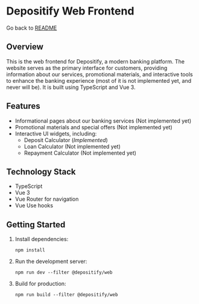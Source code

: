 # Depositify Web Frontend

Go back to [README](../../README.md)

## Overview

This is the web frontend for Depositify, a modern banking platform. The website serves as the primary interface for customers, providing information about our services, promotional materials, and interactive tools to enhance the banking experience (most of it is not implemented yet, and never will be). It is built using TypeScript and Vue 3.

## Features

- Informational pages about our banking services (Not implemented yet)
- Promotional materials and special offers (Not implemented yet)
- Interactive UI widgets, including:
  - Deposit Calculator (_Implemented_)
  - Loan Calculator (Not implemented yet)
  - Repayment Calculator (Not implemented yet)

## Technology Stack

- TypeScript
- Vue 3
- Vue Router for navigation
- Vue Use hooks

## Getting Started

1. Install dependencies:

   ```
   npm install
   ```

2. Run the development server:

   ```
   npm run dev --filter @depositify/web
   ```

3. Build for production:
   ```
   npm run build --filter @depositify/web
   ```
